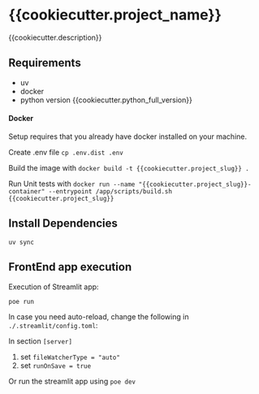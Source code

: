 # {{cookiecutter.project_name}}

{{cookiecutter.description}}

## Requirements

* uv
* docker
* python version {{cookiecutter.python_full_version}}

#### Docker

Setup requires that you already have docker installed on your machine.

Create .env file `cp .env.dist .env`

Build the image with `docker build -t {{cookiecutter.project_slug}} .`

Run Unit tests with `docker run --name "{{cookiecutter.project_slug}}-container" --entrypoint /app/scripts/build.sh {{cookiecutter.project_slug}}`

## Install Dependencies

`uv sync`

## FrontEnd app execution

Execution of Streamlit app:

`poe run`

In case you need auto-reload, change the following in `./.streamlit/config.toml`:

In section `[server]`
1. set `fileWatcherType = "auto"`
2. set `runOnSave = true`

Or run the streamlit app using `poe dev`


